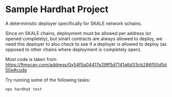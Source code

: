 # Sample Hardhat Project

A deterministic deployer specifically for SKALE network schains.

Since on SKALE chains, deployment must be allowed per address (or opened completely), but
smart contracts are always allowed to deploy, we need this deployer to also check to see if a deployer
is allowed to deploy (as opposed to other chains where deployment is completely open).

Most code is taken from https://ftmscan.com/address/0x54f5a04417e29ff5d7141a6d33cb286f50d5d50e#code

Try running some of the following tasks:

```shell
npx hardhat test
```
